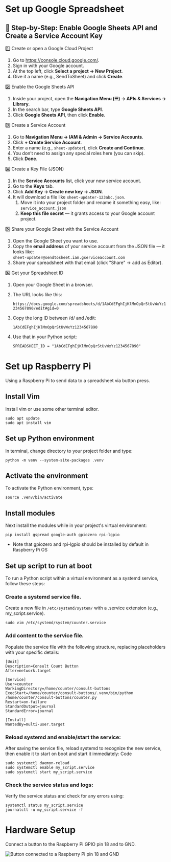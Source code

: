 # Set up Google Spreadsheet

## 🧰 Step-by-Step: Enable Google Sheets API and Create a Service Account Key

1️⃣ Create or open a Google Cloud Project
1. Go to https://console.cloud.google.com/.
2. Sign in with your Google account.
3. At the top left, click __Select a project → New Project__.
4. Give it a name (e.g., SendToSheet) and click __Create__.

2️⃣ Enable the Google Sheets API
1. Inside your project, open the __Navigation Menu (☰) → APIs & Services → Library__.
2. In the search bar, type __Google Sheets API__.
3. Click __Google Sheets API__, then click __Enable__.

3️⃣ Create a Service Account
1. Go to __Navigation Menu → IAM & Admin → Service Accounts__.
2. Click __+ Create Service Account__.
3. Enter a name (e.g., `sheet-updater`), click __Create and Continue__.
4. You don’t need to assign any special roles here (you can skip).
5. Click __Done__.

4️⃣ Create a Key File (JSON)
1. In the __Service Accounts__ list, click your new service account.
2. Go to the __Keys__ tab.
3. Click __Add Key → Create new key → JSON__.
4. It will download a file like `sheet-updater-123abc.json`.
   1. Move it into your project folder and rename it something easy, like: 
        ```service_account.json```
   2. __Keep this file secret__ — it grants access to your Google account project.

5️⃣ Share your Google Sheet with the Service Account
1. Open the Google Sheet you want to use.
2. Copy the __email address__ of your service account from the JSON file — it looks like:    
    ```sheet-updater@sendtosheet.iam.gserviceaccount.com```
4. Share your spreadsheet with that email (click "Share" → add as Editor).

6️⃣ Get your Spreadsheet ID
1. Open your Google Sheet in a browser.
2. The URL looks like this:

    ```https://docs.google.com/spreadsheets/d/1AbCdEFghIjKlMnOpQrStUvWxYz1234567890/edit#gid=0```
3. Copy the long ID between /d/ and /edit:

    ```1AbCdEFghIjKlMnOpQrStUvWxYz1234567890```
4. Use that in your Python script:

    ```SPREADSHEET_ID = "1AbCdEFghIjKlMnOpQrStUvWxYz1234567890"```

# Set up Raspberry Pi
Using a Raspberry Pi to send data to a spreadsheet via button press.

## Install Vim
Install vim or use some other terminal editor.

```
sudo apt update
sudo apt install vim
```

## Set up Python environment
In terminal, change directory to your project folder and type:

```python -m venv --system-site-packages .venv```

## Activate the environment
To activate the Python environment, type:

```source .venv/bin/activate```

## Install modules
Next install the modules while in your project's virtual environment:

```pip install gspread google-auth gpiozero rpi-lgpio```

* Note that gpiozero and rpi-lgpio should be installed by default in Raspberry Pi OS

## Set up script to run at boot
To run a Python script within a virtual environment as a systemd service, follow these steps: 

### Create a systemd service file.
Create a new file in `/etc/systemd/system/` with a .service extension (e.g., my_script.service).

```sudo vim /etc/systemd/system/counter.service```

### Add content to the service file.
Populate the service file with the following structure, replacing placeholders with your specific details:

```
[Unit]
Description=Consult Count Button
After=network.target

[Service]
User=counter
WorkingDirectory=/home/counter/consult-buttons
ExecStart=/home/counter/consult-buttons/.venv/bin/python /home/counter/consult-buttons/counter.py
Restart=on-failure
StandardOutput=journal
StandardError=journal

[Install]
WantedBy=multi-user.target
```

### Reload systemd and enable/start the service:
After saving the service file, reload systemd to recognize the new service, then enable it to start on boot and start it immediately:
Code

```
sudo systemctl daemon-reload
sudo systemctl enable my_script.service
sudo systemctl start my_script.service
```

### Check the service status and logs:
Verify the service status and check for any errors using:

```
systemctl status my_script.service
journalctl -u my_script.service -f
```



# Hardware Setup
Connect a button to the Raspberry Pi GPIO pin 18 and to GND.

![Button connected to a Raspberry Pi pin 18 and GND](images/consultation-button_bb.png)